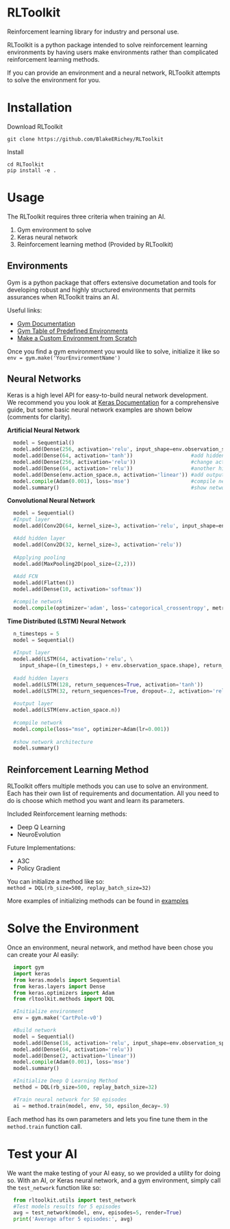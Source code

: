 # RLToolkit
Reinforcement learning library for industry and personal use.  

RLToolkit is a python package intended to solve reinforcement learning 
environments by having users make environments rather than complicated 
reinforcement learning methods.  

If you can provide an environment and a neural network, RLToolkit attempts to 
solve the environment for you.  

# Installation  
Download RLToolkit  
```
git clone https://github.com/BlakeERichey/RLToolkit
```  

Install  
```
cd RLToolkit
pip install -e .
```  

# Usage  

The RLToolkit requires three criteria when training an AI.  
1. Gym environment to solve  
2. Keras neural network  
3. Reinforcement learning method (Provided by RLToolkit)  

## Environments  
Gym is a python package that offers extensive documetation and tools for 
developing robust and highly structured environments that permits assurances when 
RLToolkit trains an AI.  

Useful links:  
* [Gym Documentation](https://gym.openai.com/docs/)  
* [Gym Table of Predefined Environments](https://github.com/openai/gym/wiki/Table-of-environments)  
* [Make a Custom Environment from Scratch](https://medium.com/@apoddar573/making-your-own-custom-environment-in-gym-c3b65ff8cdaa)  

Once you find a gym environment you would like to solve, initialize it like so
`env = gym.make('YourEnvironmentName')`

## Neural Networks  
Keras is a high level API for easy-to-build neural network development.  
We recommend you you look at [Keras Documentation](https://keras.io/) for a 
comprehensive guide, but some basic neural network examples are shown below (comments for clarity).  

**Artificial Neural Network**  
```python
  model = Sequential()
  model.add(Dense(256, activation='relu', input_shape=env.observation_space.shape)) #add input layer
  model.add(Dense(64, activation='tanh'))                   #add hidden layer
  model.add(Dense(256, activation='relu'))                  #change activation method
  model.add(Dense(64, activation='relu'))                   #another hidden layer
  model.add(Dense(env.action_space.n, activation='linear')) #add output layer
  model.compile(Adam(0.001), loss='mse')                    #compile network
  model.summary()                                           #show network architecture
```  

**Convolutional Neural Network**  
```python
  model = Sequential()
  #Input layer
  model.add(Conv2D(64, kernel_size=3, activation='relu', input_shape=env.observation_space.shape))

  #Add hidden layer
  model.add(Conv2D(32, kernel_size=3, activation='relu'))
  
  #Applying pooling
  model.add(MaxPooling2D(pool_size=(2,2)))
  
  #Add FCN
  model.add(Flatten())
  model.add(Dense(10, activation='softmax'))

  #compile network
  model.compile(optimizer='adam', loss='categorical_crossentropy', metrics=['accuracy'])
```  

**Time Distributed (LSTM) Neural Network**  
```python
  n_timesteps = 5
  model = Sequential()
  
  #Input layer
  model.add(LSTM(64, activation='relu', \
    input_shape=((n_timesteps,) + env.observation_space.shape), return_sequences=True))
  
  #add hidden layers
  model.add(LSTM(128, return_sequences=True, activation='tanh'))
  model.add(LSTM(32, return_sequences=True, dropout=.2, activation='relu'))
  
  #output layer
  model.add(LSTM(env.action_space.n))
  
  #compile network
  model.compile(loss="mse", optimizer=Adam(lr=0.001)) 
  
  #show network architecture
  model.summary() 
```  

## Reinforcement Learning Method  
RLToolkit offers multiple methods you can use to solve an environment. 
Each has their own list of requirements and documentation. 
All you need to do is choose which method you want and learn its parameters. 

Included Reinforcement learning methods:  
* Deep Q Learning  
* NeuroEvolution  

Future Implementations:  
* A3C  
* Policy Gradient  

You can initialize a method like so:  
`method = DQL(rb_size=500, replay_batch_size=32)`  

More examples of initializing methods can be found in [examples](https://github.com/BlakeERichey/RLToolkit/tree/master/examples)  

# Solve the Environment  
Once an environment, neural network, and method have been chose you can create your AI easily:
```python
  import gym
  import keras
  from keras.models import Sequential
  from keras.layers import Dense
  from keras.optimizers import Adam
  from rltoolkit.methods import DQL

  #Initialize environment
  env = gym.make('CartPole-v0')

  #Build network
  model = Sequential()
  model.add(Dense(16, activation='relu', input_shape=env.observation_space.shape))
  model.add(Dense(64, activation='relu'))
  model.add(Dense(2, activation='linear'))
  model.compile(Adam(0.001), loss='mse')
  model.summary()

  #Initialize Deep Q Learning Method
  method = DQL(rb_size=500, replay_batch_size=32)

  #Train neural network for 50 episodes
  ai = method.train(model, env, 50, epsilon_decay=.9)
```  

Each method has its own parameters and lets you fine tune them in the `method.train` function call.  

# Test your AI  
We want the make testing of your AI easy, so we provided a utility for doing so. 
With an AI, or Keras neural network, and a gym environment, simply call the 
`test_network` function like so:  
```python
  from rltoolkit.utils import test_network
  #Test models results for 5 episodes
  avg = test_network(model, env, episodes=5, render=True)
  print('Average after 5 episodes:', avg)
```